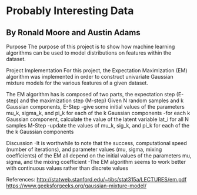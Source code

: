 # Probably Interesting Data

## By Ronald Moore and Austin Adams

Purpose
The purpose of this project is to show how machine learning algorithms can be used to model distributions on features within the dataset.

Project Implementation
For this project, the Expectation Maximization (EM) algorithm was implemented in order to construct univariate Gaussian mixture models for the various features of a given dataset.

The EM algorithm has is composed of two parts, the expectation step (E-step) and the maximization step (M-step)
Given N random samples and k Gaussian components,
E-Step
-give some initial values of the parameters mu_k, sigma_k, and pi_k for each of the k Gaussian components
-for each k Gaussian component, calculate the value of the latent variable lat_i for all N samples
M-Step
-update the values of mu_k, sig_k, and pi_k for each of the the k Gaussian components

Discussion
-It is worthwhile to note that the success, computational speed (number of iterations), and parameter values (mu, sigma, mixing coefficients) of the EM all depend on the initial values of the parameters mu, sigma, and the mixing coefficient
-The EM algorithm seems to work better with continuous values rather than discrete values

References:
http://statweb.stanford.edu/~tibs/stat315a/LECTURES/em.pdf
https://www.geeksforgeeks.org/gaussian-mixture-model/
